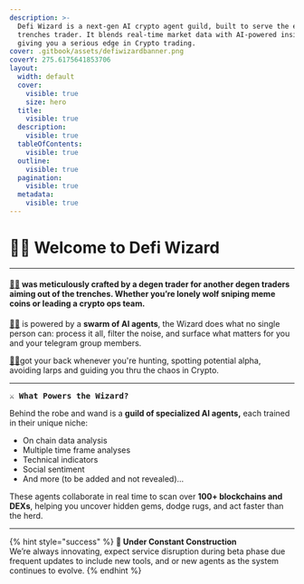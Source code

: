 ```yaml
---
description: >-
  Defi Wizard is a next-gen AI crypto agent guild, built to serve the everyday
  trenches trader. It blends real-time market data with AI-powered insights,
  giving you a serious edge in Crypto trading.
cover: .gitbook/assets/defiwizardbanner.png
coverY: 275.6175641853706
layout:
  width: default
  cover:
    visible: true
    size: hero
  title:
    visible: true
  description:
    visible: true
  tableOfContents:
    visible: true
  outline:
    visible: true
  pagination:
    visible: true
  metadata:
    visible: true
---
```


# 🧙‍♂️ Welcome to Defi Wizard

***

#### [🧙‍♂](https://t.me/DefiWizard_Bot) was meticulously crafted by a degen trader for another degen traders aiming out of the trenches.  Whether you’re lonely wolf sniping meme coins or leading a crypto ops team.&#x20;

[🧙‍♂](https://t.me/DefiWizard_Bot) is powered by a **swarm of AI agents**, the Wizard does what no single person can: process it all, filter the noise, and surface what matters for you and your telegram group members.

[🧙‍♂](https://t.me/DefiWizard_Bot)got your back whenever you're hunting, spotting potential alpha, avoiding larps and guiding you thru the chaos in Crypto.

***

<kbd>**⚔️ What Powers the Wizard?**</kbd>

Behind the robe and wand is a **guild of specialized AI agents,** each trained in their unique niche:

* On chain data analysis
* Multiple time frame analyses
* Technical indicators
* Social sentiment
* And more (to be added and not revealed)...

These agents collaborate in real time to scan over **100+ blockchains and DEXs**, helping you uncover hidden gems, dodge rugs, and act faster than the herd.&#x20;

***

{% hint style="success" %}
**🚧 Under Constant Construction**\
We’re always innovating, expect service disruption during beta phase due frequent updates to include new tools, and or new agents as the system continues to evolve.
{% endhint %}

